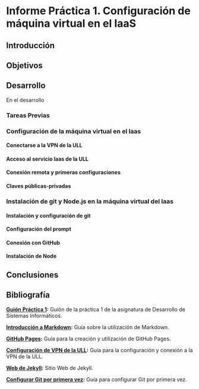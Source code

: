 # Informe Práctica 1. Configuración de máquina virtual en el IaaS
## Introducción

## Objetivos

## Desarrollo

En el desarrollo

### Tareas Previas

### Configuración de la máquina virtual en el Iaas

#### Conectarse a la VPN de la ULL

#### Acceso al servicio Iaas de la ULL

#### Conexión remota y primeras configuraciones

#### Claves públicas-privadas

### Instalación de git y Node.js en la máquina virtual del Iaas

#### Instalación y configuración de git

#### Configuración del prompt

#### Conexión con GitHub

#### Instalación de Node

## Conclusiones

## Bibliografía

  **[Guión Práctica 1](https://ull-esit-inf-dsi-2021.github.io/prct01-iaas/):** Guión de la práctica 1 de la asignatura de Desarrollo de Sistemas Informáticos.

  **[Introducción a Markdown](https://guides.github.com/features/mastering-markdown/):** Guía sobre la utilización de Markdown.

  **[GitHub Pages](https://docs.github.com/en/github/working-with-github-pages):** Guía para la creación y utilización de GitHub Pages.

  **[Configuración de VPN de la ULL](https://www.ull.es/servicios/stic/2020/12/01/servicio-de-vpn-de-la-ull/):** Guía para la configuración y conexión a la VPN de la ULL.

  **[Web de Jekyll](https://jekyllrb.com):** Sitio Web de Jekyll.

  **[Configurar Git por primera vez](https://git-scm.com/book/es/v2/Inicio---Sobre-el-Control-de-Versiones-Configurando-Git-por-primera-vez):** Guía para configurar Git por primera vez.


